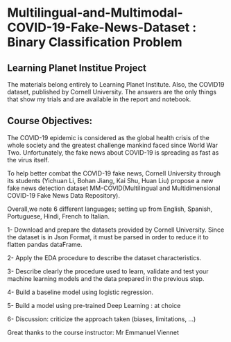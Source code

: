 # Multilingual-and-Multimodal-COVID-19-Fake-News-Dataset : Binary Classification Problem
## **Learning Planet Institue Project**
The materials belong entirely to Learning Planet Institute. Also, the COVID19 dataset, published by Cornell University. The answers are the only things that show my trials and are available in the report and notebook.



## **Course Objectives:**
The COVID-19 epidemic is considered as the global health crisis of the whole society and the greatest challenge mankind faced since World War Two. Unfortunately, the fake news about COVID-19 is spreading as fast as the virus itself.

To help better combat the COVID-19 fake news, Cornell University through its students (Yichuan Li, Bohan Jiang, Kai Shu, Huan Liu) propose a new fake news detection dataset MM-COVID(Multilingual and Multidimensional COVID-19 Fake News Data Repository). 

Overall,we note 6 different languages; setting up from English, Spanish, Portuguese, Hindi, French to Italian.



1- Download and prepare the datasets provided by Cornell University. Since the dataset is in Json Format, it must be parsed in order to reduce it to flatten pandas dataFrame. 

2- Apply the EDA procedure to describe the dataset characteristics.

3- Describe clearly the procedure used to learn, validate and test your machine learning models and the data prepared in the
previous step.

4- Build a baseline model using logistic regression.

5- Build a model using pre-trained Deep Learning : at choice

6- Discussion: criticize the approach taken (biases, limitations, ...)


Great thanks to the course instructor: Mr Emmanuel Viennet

